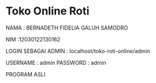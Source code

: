 # Toko Online Roti

NAMA  : BERNADETH FIDELIA GALUH SAMODRO

NIM   :12030122130162

LOGIN SEBAGAI ADMIN : localhost/toko-roti-online/admin

USERNAME  : admin
PASSWORD  : admin

PROGRAM ASLI
